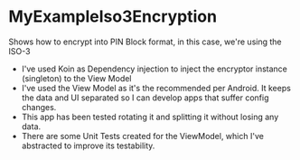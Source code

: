 # MyExampleIso3Encryption
Shows how to encrypt into PIN Block format, in this case, we're using the ISO-3

- I've used Koin as Dependency injection to inject the encryptor instance (singleton)
to the View Model
- I've used the View Model as it's the recommended per Android. It keeps the data and UI separated
so I can develop apps that suffer config changes.
- This app has been tested rotating it and splitting it without losing any data.
- There are some Unit Tests created for the ViewModel, which I've abstracted to improve its testability.